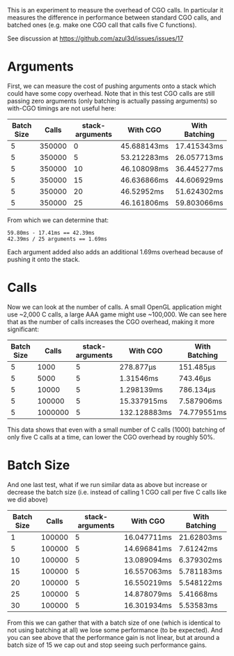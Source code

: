 This is an experiment to measure the overhead of CGO calls. In particular it measures the difference in performance between standard CGO calls, and batched ones (e.g. make one CGO call that calls five C functions).

See discussion at https://github.com/azul3d/issues/issues/17

# Arguments

First, we can measure the cost of pushing arguments onto a stack which could have some copy overhead. Note that in this test CGO calls are still passing zero arguments (only batching is actually passing arguments) so with-CGO timings are not useful here:

Batch Size | Calls | stack-arguments | With CGO | With Batching
-----------|-------|-----------|-----|---------
5 | 350000 | 0 | 45.688143ms | 17.415343ms
5 | 350000 | 5 | 53.212283ms | 26.057713ms
5 | 350000 | 10 | 46.108098ms | 36.445277ms
5 | 350000 | 15 | 46.636866ms | 44.606929ms
5 | 350000 | 20 | 46.52952ms | 51.624302ms
5 | 350000 | 25 | 46.161806ms | 59.803066ms

From which we can determine that:
```
59.80ms - 17.41ms == 42.39ms
42.39ms / 25 arguments == 1.69ms
```
Each argument added also adds an additional 1.69ms overhead because of pushing it onto the stack.

# Calls
Now we can look at the number of calls. A small OpenGL application might use ~2,000 C calls, a large AAA game might use ~100,000. We can see here that as the number of calls increases the CGO overhead, making it more significant:

Batch Size | Calls | stack-arguments | With CGO | With Batching
-----------|-------|-----------|-----|---------
5 | 1000 | 5 | 278.877µs | 151.485µs
5 | 5000 | 5 | 1.31546ms | 743.46µs
5 | 10000 | 5 | 1.298139ms | 786.134µs
5 | 100000 | 5 | 15.337915ms | 7.587906ms
5 | 1000000 | 5 | 132.128883ms | 74.779551ms

This data shows that even with a small number of C calls (1000) batching of only five C calls at a time, can lower the CGO overhead by roughly 50%.

# Batch Size
And one last test, what if we run similar data as above but increase or decrease the batch size (i.e. instead of calling 1 CGO call per five C calls like we did above)

Batch Size | Calls | stack-arguments | With CGO | With Batching
-----------|-------|-----------|-----|---------
1 | 100000 | 5 | 16.047711ms | 21.62803ms
5 | 100000 | 5 | 14.696841ms | 7.61242ms
10 | 100000 | 5 | 13.089094ms | 6.379302ms
15 | 100000 | 5 | 16.557063ms | 5.781183ms
20 | 100000 | 5 | 16.550219ms | 5.548122ms
25 | 100000 | 5 | 14.878079ms | 5.41668ms
30 | 100000 | 5 | 16.301934ms | 5.53583ms

From this we can gather that with a batch size of one (which is identical to not using batching at all) we lose some performance (to be expected). And you can see above that the performance gain is not linear, but at around a batch size of 15 we cap out and stop seeing such performance gains.
